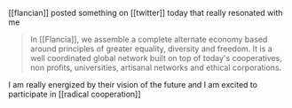 [[flancian]] posted something on [[twitter]] today that really resonated with me

>In \[\[Flancia\]\], we assemble a complete alternate economy based around principles of greater equality, diversity and freedom. It is a well coordinated global network built on top of today's cooperatives, non profits, universities, artisanal networks and ethical corporations.

I am really energized by their vision of the future and I am excited to participate in [[radical cooperation]]